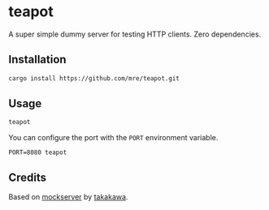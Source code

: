 # teapot

A super simple dummy server for testing HTTP clients.
Zero dependencies.

## Installation

```bash
cargo install https://github.com/mre/teapot.git
```

## Usage

```bash
teapot
```

You can configure the port with the `PORT` environment variable.

```
PORT=8080 teapot
```

## Credits

Based on [mockserver](https://github.com/takakawa/mockserver) by
[takakawa](https://github.com/takakawa).
